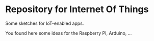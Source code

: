 # Repository for Internet Of Things

Some sketches for IoT-enabled apps. 

You found here some ideas for the Raspberry PI, Arduino, ...
